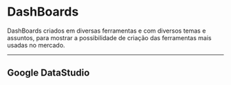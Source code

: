# DashBoards
DashBoards criados em diversas ferramentas e com diversos temas e assuntos, para mostrar a possibilidade de criação das ferramentas mais usadas no mercado.

---
## Google DataStudio


